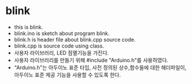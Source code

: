 # blink

* this is blink.
* blink.ino is sketch about program blink.
* blink.h is header file about blink.cpp source code.
* blink.cpp is source code using class.
* 사용자 라이브러리, LED 점멸기능을 가진다.
* 사용자 라이브러리를 만들기 위해 #include "Arduino.h"를 사용하였다.
* "Arduino.h"는 아두이노 표준 타입, 사전 정의된 상수,함수들에 대한 헤더파일이, 아두이노 표준 제공 기능을 사용할 수 있도록 한다.
